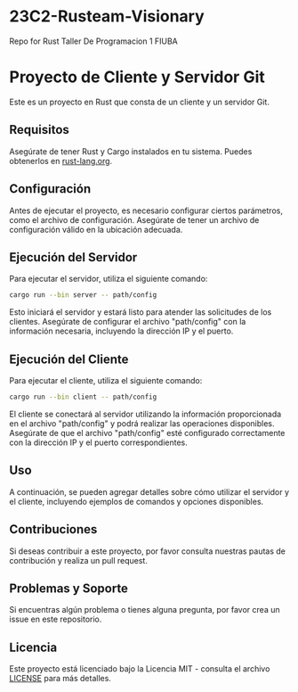 # 23C2-Rusteam-Visionary
Repo for Rust Taller De Programacion 1 FIUBA


# Proyecto de Cliente y Servidor Git

Este es un proyecto en Rust que consta de un cliente y un servidor Git.

## Requisitos

Asegúrate de tener Rust y Cargo instalados en tu sistema. Puedes obtenerlos en [rust-lang.org](https://www.rust-lang.org/).

## Configuración

Antes de ejecutar el proyecto, es necesario configurar ciertos parámetros, como el archivo de configuración. Asegúrate de tener un archivo de configuración válido en la ubicación adecuada.

## Ejecución del Servidor

Para ejecutar el servidor, utiliza el siguiente comando:

```bash
cargo run --bin server -- path/config
```

Esto iniciará el servidor y estará listo para atender las solicitudes de los clientes. Asegúrate de configurar el archivo "path/config" con la información necesaria, incluyendo la dirección IP y el puerto.

## Ejecución del Cliente

Para ejecutar el cliente, utiliza el siguiente comando:

```bash
cargo run --bin client -- path/config
```

El cliente se conectará al servidor utilizando la información proporcionada en el archivo "path/config" y podrá realizar las operaciones disponibles. Asegúrate de que el archivo "path/config" esté configurado correctamente con la dirección IP y el puerto correspondientes.

## Uso

A continuación, se pueden agregar detalles sobre cómo utilizar el servidor y el cliente, incluyendo ejemplos de comandos y opciones disponibles.

## Contribuciones

Si deseas contribuir a este proyecto, por favor consulta nuestras pautas de contribución y realiza un pull request.

## Problemas y Soporte

Si encuentras algún problema o tienes alguna pregunta, por favor crea un issue en este repositorio.

## Licencia

Este proyecto está licenciado bajo la Licencia MIT - consulta el archivo [LICENSE](LICENSE) para más detalles.
